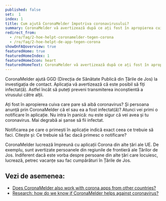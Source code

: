 ```yaml
---
published: false
set:  1
index: 1
title: Cum ajută CoronaMelder împotriva coronavirusului?
summary: CoronaMelder vă avertizează după ce ați fost în apropierea cuiva infectat cu coronavirus.
redirect_from: 
  - /ro/faq/2-hoe-helpt-coronamelder-tegen-corona
  - /ro/faq/2-hoe-helpt-de-app-tegen-corona
showOnFAQoverview: true
featuredHome: true
featuredHomeIndex: 1
featuredHomeIcon: heart
featuredHomeText: CoronaMelder vă avertizează după ce ați fost în apropierea cuiva infectat cu coronavirus.
---
```

CoronaMelder ajută GGD (Direcția de Sănătate Publică din Țările de Jos) la investigația de contact. Aplicația vă avertizează că este posibil să fiți infectat(ă). Astfel încât să puteți preveni transmiterea inconștientă a virusului către alții.
 
Ați fost în apropierea cuiva care pare să aibă coronavirus? Și persoana anunță prin CoronaMelder că el sau ea a fost infectat(ă)? Atunci vei primi o notificare în aplicație. Nu intra în panică: nu este sigur că vei avea și tu coronavirus. Mai degrabă ai șanse să fii infectat.
 
Notificarea pe care o primești în aplicație indică exact ceea ce trebuie să faci. Citește și: Ce trebuie să fac dacă primesc o notificare?
 
CoronaMelder lucrează împreună cu aplicații Corona din alte țări ale UE. De exemplu, sunt avertizate persoanele din regiunile de frontieră ale Țărilor de Jos. Indiferent dacă este vorba despre persoane din alte țări care locuiesc, lucrează, petrec vacanțe sau fac cumpărături în Țările de Jos.

## Vezi de asemenea:

- <a href="/{{page.lang}}/faq/1-7-werkt-coronamelder-ook-met-apps-uit-andere-landen" lang="en" hreflang="en">Does CoronaMelder also work with corona apps from other countries?</a>
- <a href="/{{page.lang}}/faq/3-1-onderzoek-hoe-weten-we-of-coronamelder-helpt-tegen-corona" lang="en" hreflang="en">Research: how do we know if CoronaMelder helps against coronavirus?</a>
